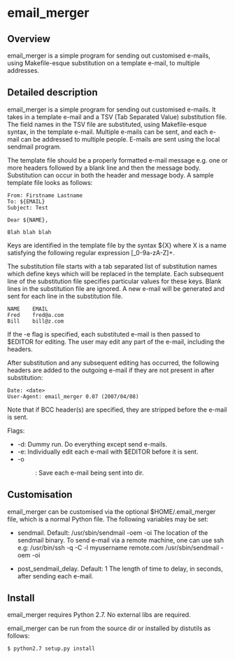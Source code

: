 # email_merger


##  Overview

email_merger is a simple program for sending out customised e-mails, using
Makefile-esque substitution on a template e-mail, to multiple addresses.


## Detailed description

email_merger is a simple program for sending out customised e-mails. It
takes in a template e-mail and a TSV (Tab Separated Value) substitution
file. The field names in the TSV file are substituted, using Makefile-esque
syntax, in the template e-mail. Multiple e-mails can be sent, and each
e-mail can be addressed to multiple people. E-mails are sent using the
local sendmail program.

The template file should be a properly formatted e-mail message e.g. one or
more headers followed by a blank line and then the message body.
Substitution can occur in both the header and message body. A sample
template file looks as follows:

```
From: Firstname Lastname 
To: ${EMAIL}
Subject: Test

Dear ${NAME},

Blah blah blah
```

Keys are identified in the template file by the syntax ${X} where X is a
name satisfying the following regular expression [_0-9a-zA-Z]+.

The substitution file starts with a tab separated list of substitution names
which define keys which will be replaced in the template. Each subsequent
line of the substitution file specifies particular values for these keys.
Blank lines in the substitution file are ignored. A new e-mail will be
generated and sent for each line in the substitution file.

```
NAME	EMAIL
Fred	fred@a.com
Bill	bill@z.com
```

If the -e flag is specified, each substituted e-mail is then passed to
$EDITOR for editing. The user may edit any part of the e-mail, including the
headers.

After substitution and any subsequent editing has occurred, the following
headers are added to the outgoing e-mail if they are not present in after
substitution:

```
Date: <date>
User-Agent: email_merger 0.07 (2007/04/08)
```

Note that if BCC header(s) are specified, they are stripped before the
e-mail is sent.

Flags:

  * -d: Dummy run. Do everything except send e-mails.
  * -e: Individually edit each e-mail with $EDITOR before it is sent.
  * -o <dir>: Save each e-mail being sent into dir.

## Customisation

email_merger can be customised via the optional $HOME/.email_merger file,
which is a normal Python file. The following variables may be set:

  * sendmail. Default: /usr/sbin/sendmail -oem -oi
    The location of the sendmail binary. To send e-mail via a remote
    machine, one can use ssh e.g:
	  /usr/bin/ssh -q -C -l myusername remote.com /usr/sbin/sendmail -oem -oi

  * post_sendmail_delay. Default: 1
    The length of time to delay, in seconds, after sending each e-mail.

##  Install
 
email_merger requires Python 2.7. No external libs are required.

email_merger can be run from the source dir or installed by distutils as follows:

```
$ python2.7 setup.py install
```
